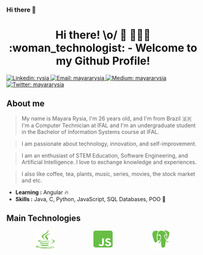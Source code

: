 ### Hi there 👋
<h1 align="center">Hi there! \o/ 👋 👩🏽‍🦱 :woman_technologist: - Welcome to my Github Profile! </h1>
<p>
    <a href="https://www.linkedin.com/in/rysia/" target="_blank">
        <img alt="Linkedin: rysia" src="https://img.shields.io/badge/-MayaraRysia-blue?style=flat-square&logo=Linkedin&logoColor=white&link=https://www.linkedin.com/in/rysia/" />
    </a>
    <a href="mailto:mayara.ryzia@gmail.com" target="_blank">
        <img alt="Email: mayararysia" src="https://img.shields.io/badge/-mayara.ryzia@gmail.com-c14438?style=flat-square&logo=Gmail&logoColor=white&link=mailto:mayara.ryzia@gmail.com" />
    </a>
  <a href="https://mayararysia.medium.com/" target="_blank">
    <img alt="Medium: mayararysia" src="https://img.shields.io/badge/Medium-Profile-brightgreen" />
  </a>
 <a href="https://twitter.com/mayararysia_" target="_blank">
    <img alt="Twitter: mayararysia" src="https://img.shields.io/twitter/follow/mayararysia_?label=Mayara%20Rysia" />
  </a>
</p>

## About me

> My name is Mayara Rysia, I'm 26 years old, and I'm from Brazil 🇧🇷
I'm a Computer Technician at IFAL and I'm an undergraduate student in the Bachelor of Information Systems course at IFAL. 


> I am passionate about technology, innovation, and self-improvement.  

> I am an enthusiast of STEM Education, Software Engineering, and Artificial Intelligence. I love to exchange knowledge and experiences.


> I also like coffee, tea, plants, music, series, movies, the stock market and etc. 

 -  **Learning :** Angular :fire:
 -  **Skills :** Java, C, Python, JavaScript, SQL Databases, POO :gem:

## Main Technologies

<div style="margin:auto;width:70%;display:flex;justify-content:space-between;align-items:center">
  <img title="Java" alt="java" src="images/java-brands.svg" width="50" height="50" />
  <img title="Javascript" alt="js" src="images/js-square-brands.svg" width="50" height="50" />
  <!-- <img title="CSS" alt="css" src="images/css3-alt-brands.svg" width="50" height="50" />
  <img title="HTML" alt="html" src="images/html5-brands.svg" width="50" height="50" /> -->
  <!-- <img title="Spring Boot" alt="spring" src="images/spring-boot.svg" width="50" height="50" /> -->
  <!-- <img title="Node" alt="node" src="images/node-js-brands.svg" width="50" height="50" />
  <img title="React" alt="react" src="images/react-brands.svg" width="50" height="50" />
  <img title="Angular" alt="angular" src="images/angular-brands.svg" width="50" height="50" /> -->
  <img title="PostgreSQL" alt="psql" src="images/Postgresql_elephant.svg" width="50" height="50" />
</div>

<!--
**mayararysia/mayararysia** is a ✨ _special_ ✨ repository because its `README.md` (this file) appears on your GitHub profile.

Here are some ideas to get you started:

- 🔭 I’m currently working on ...
- 🌱 I’m currently learning ...
- 👯 I’m looking to collaborate on ...
- 🤔 I’m looking for help with ...
- 💬 Ask me about ...
- 📫 How to reach me: ...
- 😄 Pronouns: ...
- ⚡ Fun fact: ...
-->
